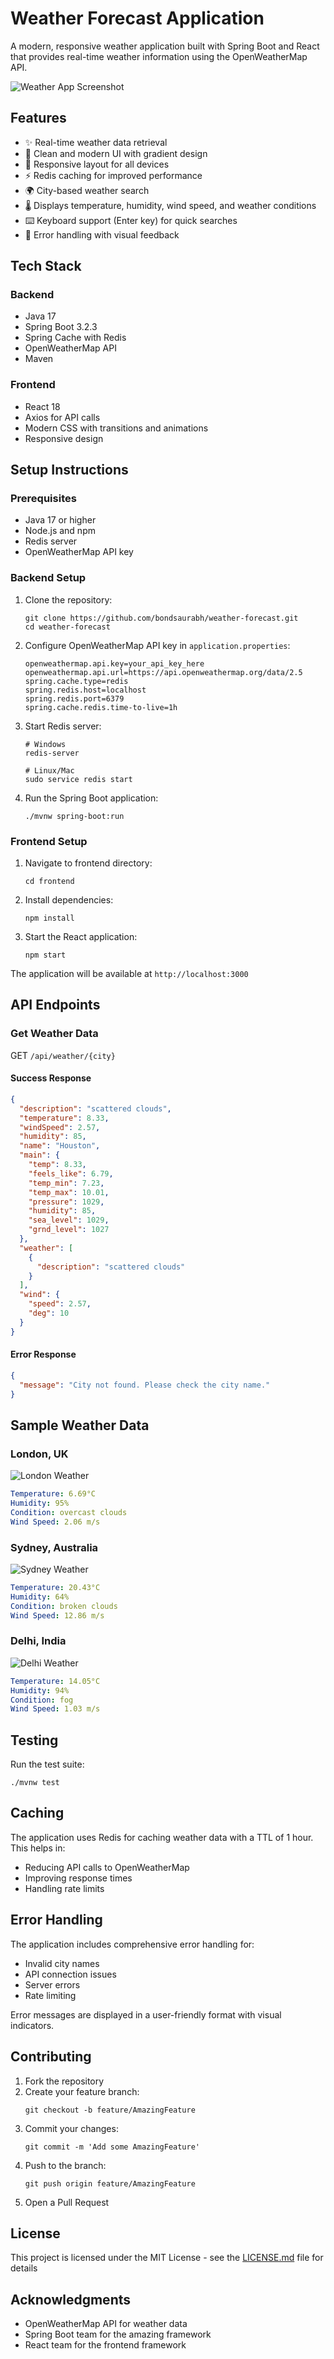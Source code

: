 # Weather Forecast Application

A modern, responsive weather application built with Spring Boot and React that provides real-time weather information using the OpenWeatherMap API.

![Weather App Screenshot](screenshots/weather-forecast-app.png)

## Features

- ✨ Real-time weather data retrieval
- 🎨 Clean and modern UI with gradient design
- 📱 Responsive layout for all devices
- ⚡ Redis caching for improved performance
- 🌍 City-based weather search
- 🌡️ Displays temperature, humidity, wind speed, and weather conditions
- ⌨️ Keyboard support (Enter key) for quick searches
- 🚨 Error handling with visual feedback

## Tech Stack

### Backend
- Java 17
- Spring Boot 3.2.3
- Spring Cache with Redis
- OpenWeatherMap API
- Maven

### Frontend
- React 18
- Axios for API calls
- Modern CSS with transitions and animations
- Responsive design

## Setup Instructions

### Prerequisites
- Java 17 or higher
- Node.js and npm
- Redis server
- OpenWeatherMap API key

### Backend Setup

1. Clone the repository:
   ```shell
   git clone https://github.com/bondsaurabh/weather-forecast.git
   cd weather-forecast
   ```

2. Configure OpenWeatherMap API key in `application.properties`:
   ```properties
   openweathermap.api.key=your_api_key_here
   openweathermap.api.url=https://api.openweathermap.org/data/2.5
   spring.cache.type=redis
   spring.redis.host=localhost
   spring.redis.port=6379
   spring.cache.redis.time-to-live=1h
   ```

3. Start Redis server:
   ```shell
   # Windows
   redis-server

   # Linux/Mac
   sudo service redis start
   ```

4. Run the Spring Boot application:
   ```shell
   ./mvnw spring-boot:run
   ```

### Frontend Setup

1. Navigate to frontend directory:
   ```shell
   cd frontend
   ```

2. Install dependencies:
   ```shell
   npm install
   ```

3. Start the React application:
   ```shell
   npm start
   ```

The application will be available at `http://localhost:3000`

## API Endpoints

### Get Weather Data
GET `/api/weather/{city}`

#### Success Response
```json
{
  "description": "scattered clouds",
  "temperature": 8.33,
  "windSpeed": 2.57,
  "humidity": 85,
  "name": "Houston",
  "main": {
    "temp": 8.33,
    "feels_like": 6.79,
    "temp_min": 7.23,
    "temp_max": 10.01,
    "pressure": 1029,
    "humidity": 85,
    "sea_level": 1029,
    "grnd_level": 1027
  },
  "weather": [
    {
      "description": "scattered clouds"
    }
  ],
  "wind": {
    "speed": 2.57,
    "deg": 10
  }
}
```

#### Error Response
```json
{
  "message": "City not found. Please check the city name."
}
```

## Sample Weather Data

### London, UK
![London Weather](screenshots/London-UK.png)
```yaml
Temperature: 6.69°C
Humidity: 95%
Condition: overcast clouds
Wind Speed: 2.06 m/s
```

### Sydney, Australia
![Sydney Weather](screenshots/Sydney-Australia.png)
```yaml
Temperature: 20.43°C
Humidity: 64%
Condition: broken clouds
Wind Speed: 12.86 m/s
```

### Delhi, India
![Delhi Weather](screenshots/Delhi-India.png)
```yaml
Temperature: 14.05°C
Humidity: 94%
Condition: fog
Wind Speed: 1.03 m/s
```

## Testing

Run the test suite:
```shell
./mvnw test
```

## Caching

The application uses Redis for caching weather data with a TTL of 1 hour. This helps in:
- Reducing API calls to OpenWeatherMap
- Improving response times
- Handling rate limits

## Error Handling

The application includes comprehensive error handling for:
- Invalid city names
- API connection issues
- Server errors
- Rate limiting

Error messages are displayed in a user-friendly format with visual indicators.

## Contributing

1. Fork the repository
2. Create your feature branch:
   ```shell
   git checkout -b feature/AmazingFeature
   ```
3. Commit your changes:
   ```shell
   git commit -m 'Add some AmazingFeature'
   ```
4. Push to the branch:
   ```shell
   git push origin feature/AmazingFeature
   ```
5. Open a Pull Request

## License

This project is licensed under the MIT License - see the [LICENSE.md](LICENSE.md) file for details

## Acknowledgments

- OpenWeatherMap API for weather data
- Spring Boot team for the amazing framework
- React team for the frontend framework 